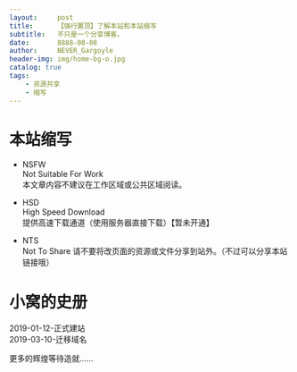 ```yaml
---
layout:     post
title:      【强行置顶】了解本站和本站缩写
subtitle:   不只是一个分享博客。
date:       8888-08-08
author:     NEVER_Gargoyle
header-img: img/home-bg-o.jpg
catalog: true
tags:
    - 资源共享
    - 缩写
---
```


# 本站缩写
- NSFW  
Not Suitable For Work  
本文章内容不建议在工作区域或公共区域阅读。

- HSD  
High Speed Download  
提供高速下载通道（使用服务器直接下载）【暂未开通】

- NTS  
Not To Share
请不要将改页面的资源或文件分享到站外。（不过可以分享本站链接哦）

# 小窝的史册

2019-01-12-正式建站  
2019-03-10-迁移域名  

更多的辉煌等待造就……
